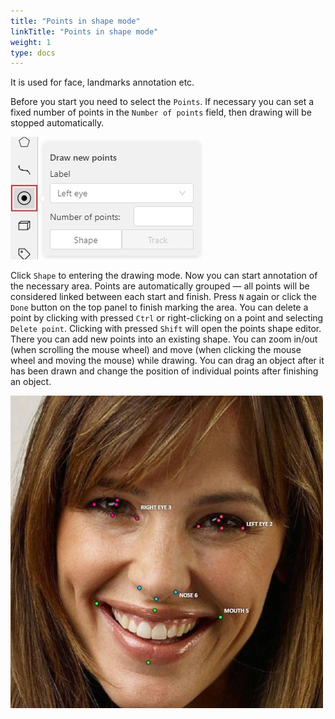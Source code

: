 ```yaml
---
title: "Points in shape mode"
linkTitle: "Points in shape mode"
weight: 1
type: docs
---
```


It is used for face, landmarks annotation etc.

Before you start you need to select the `Points`. If necessary you can set a fixed number of points
in the `Number of points` field, then drawing will be stopped automatically.

![](/images/image042.jpg)

Click `Shape` to entering the drawing mode. Now you can start annotation of the necessary area.
Points are automatically grouped — all points will be considered linked between each start and finish.
Press `N` again or click the `Done` button on the top panel to finish marking the area.
You can delete a point by clicking with pressed `Ctrl` or right-clicking on a point and selecting `Delete point`.
Clicking with pressed `Shift` will open the points shape editor.
There you can add new points into an existing shape. You can zoom in/out (when scrolling the mouse wheel)
and move (when clicking the mouse wheel and moving the mouse) while drawing. You can drag an object after
it has been drawn and change the position of individual points after finishing an object.

![](/images/image063_affectnet.jpg)

